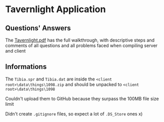 # Tavernlight Application

## Questions' Answers

The [Tavernlight.pdf](https://github.com/barongello/Tavernlight/blob/main/Tavernlight.pdf) has the full walkthrough, with descriptive steps and comments of all questions and all problems faced when compiling server and client

## Informations

The `Tibia.spr` and `Tibia.dat` are inside the `<client root>\data\things\1098.zip` and should be unpacked to `<client root>\data\things\1098`

Couldn't upload them to GitHub because they surpass the 100MB file size limit

Didn't create `.gitignore` files, so expect a lot of `.DS_Store` ones x)
